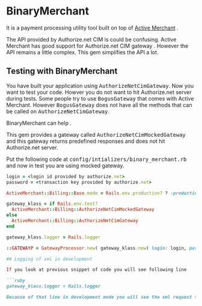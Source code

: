 # BinaryMerchant

It is a payment processing utility tool built on top of [Active Merchant](https://github.com/shopify/active_merchant) .

The API provided by Authorize.net CIM is could be confusing. Active Merchant has good support for Authorize.net CIM gateway . However the API remains a little complex. This gem simplifies the API a lot.

## Testing with BinaryMerchant

You have built your application using <tt>AuthorizeNetCimGateway</tt>. Now you want to test your code. Howver you do not want to hit Authorize.net server during tests. Some people try to use <tt>BogusGateway</tt> that comes with Active Merchant. However <tt>BogusGateway</tt> does not have all the methods that can be called on <tt>AuthorizeNetCimGateway</tt>.

BinaryMerchant can help .

This gem provides a gateway called <tt>AuthorizeNetCimMockedGateway</tt> and this gateway returns predefined responses and does not hit Authorize.net server.

Put the following code at <tt>config/intializers/binary_merchant.rb</tt> and now in test you are using mocked gateway.

```ruby
login = <login id provided by authorize.net>
password = <transaction key provided by authorize.net>

ActiveMerchant::Billing::Base.mode = Rails.env.production? ? :production : :test

gateway_klass = if Rails.env.test?
  ActiveMerchant::Billing::AuthorizeNetCimMockedGateway
else
  ActiveMerchant::Billing::AuthorizeNetCimGateway
end

gateway_klass.logger = Rails.logger

::GATEWAYP = GatewayProcessor.new( gateway_klass.new( login: login, password: transaction_key ) )

## Logging of xml in development

If you look at previous snippet of code you will see following line

```ruby
gateway_klass.logger = Rails.logger

Because of that line in development mode you will see the xml request that is sent to Authorize.net by Active Merchant in log. Similarly the response sent by Authorize.net will also be seen in the log.
